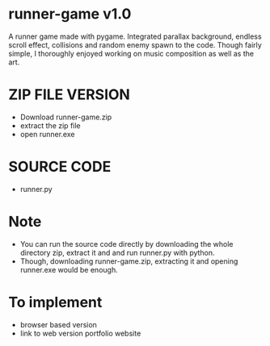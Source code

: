 # runner-game v1.0

A runner game made with pygame. Integrated parallax background, endless scroll effect, collisions and random enemy spawn to the code. Though fairly simple, I thoroughly enjoyed working on music composition as well as the art.

# ZIP FILE VERSION
- Download runner-game.zip
- extract the zip file
- open runner.exe

# SOURCE CODE
- runner.py

# Note
- You can run the source code directly by downloading the whole directory zip, extract it and and run runner.py with python.
- Though, downloading runner-game.zip, extracting it and opening runner.exe would be enough.  

# To implement
- browser based version
- link to web version portfolio website
